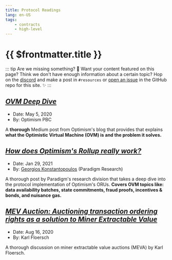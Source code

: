 ```yaml
---
title: Protocol Readings
lang: en-US
tags:
    - contracts
    - high-level
---
```


# {{ $frontmatter.title }}

::: tip Are we missing something? 🧐
Want your content featured on this page?
Think we don't have enough information about a certain topic?
Hop on the [discord](https://discord.optimism.io) and make a post in `#resources` or [open an issue](https://github.com/ethereum-optimism/community-hub/issues) in the GitHub repo for this site. ✨
:::

## [*OVM Deep Dive*](https://medium.com/ethereum-optimism/ovm-deep-dive-a300d1085f52)

* Date: May 5, 2020
* By: Optimism PBC

A **thorough** Medium post from Optimism's blog that provides that explains **what the Optimistic Virtual Machine (OVM) is and the problem it solves.**

## [*How does Optimism's Rollup really work?*](https://research.paradigm.xyz/optimism)

* Date: Jan 29, 2021
* By: [Georgios Konstantopoulos](https://twitter.com/gakonst) (Paradigm Research)

A thorough post by Paradigm's research division that takes a deep dive into the protocol implementation of Optimism's ORUs.
**Covers OVM topics like: data availability batches, state commitments, fraud proofs, incentives & bonds, and nuisance gas.**

## [*MEV Auction: Auctioning transaction ordering rights as a solution to Miner Extractable Value*](https://ethresear.ch/t/mev-auction-auctioning-transaction-ordering-rights-as-a-solution-to-miner-extractable-value/6788)

* Date: Aug 16, 2020
* By: Karl Floersch

A thorough discussion on miner extractable value auctions (MEVA) by Karl Floersch.
